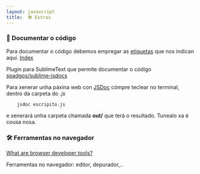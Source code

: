 ```yaml
---
layout: javascript
title:  🛠 Extras
---
```

### 📖 Documentar o código


Para documentar o código debemos empregar as [etiquetas](https://jsdoc.app/#block-tags) que nos indican aquí.
[Index](https://jsdoc.app/)

Plugin para SublimeText que permite documentar o código
[spadgos/sublime-jsdocs](https://github.com/spadgos/sublime-jsdocs)



Para xenerar unha páxina web con [JSDoc](https://jsdoc.app/about-getting-started.html#generating-a-website) cómpre teclear no terminal, dentro da carpeta do *.js*

```
    jsdoc escripito.js
```

e xenerará unha carpeta chamada **out/** que terá o resultado. Tunealo xa é cousa nosa.


### 🛠 Ferramentas no navegador

[What are browser developer tools?](https://developer.mozilla.org/en-US/docs/Learn/Common_questions/What_are_browser_developer_tools)

Ferramentas no navegador: editor, depurador,..